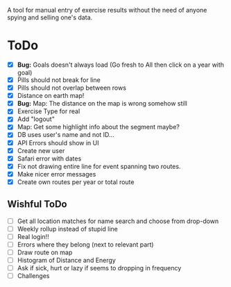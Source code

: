 A tool for manual entry of exercise results without the need of anyone spying and selling one's data.

# ToDo

- [x] **Bug:** Goals doesn't always load (Go fresh to All then click on a year with goal)
- [x] Pills should not break for line
- [x] Pills should not overlap between rows
- [x] Distance on earth map!
- [x] **Bug:** Map: The distance on the map is wrong somehow still
- [x] Exercise Type for real
- [x] Add "logout"
- [x] Map: Get some highlight info about the segment maybe?
- [x] DB uses user's name and not ID...
- [x] API Errors should show in UI
- [x] Create new user
- [x] Safari error with dates
- [x] Fix not drawing entire line for event spanning two routes.
- [x] Make nicer error messages
- [x] Create own routes per year or total route

## Wishful ToDo

- [ ] Get all location matches for name search and choose from drop-down
- [ ] Weekly rollup instead of stupid line
- [ ] Real login!!
- [ ] Errors where they belong (next to relevant part)
- [ ] Draw route on map
- [ ] Histogram of Distance and Energy
- [ ] Ask if sick, hurt or lazy if seems to dropping in frequency
- [ ] Challenges
